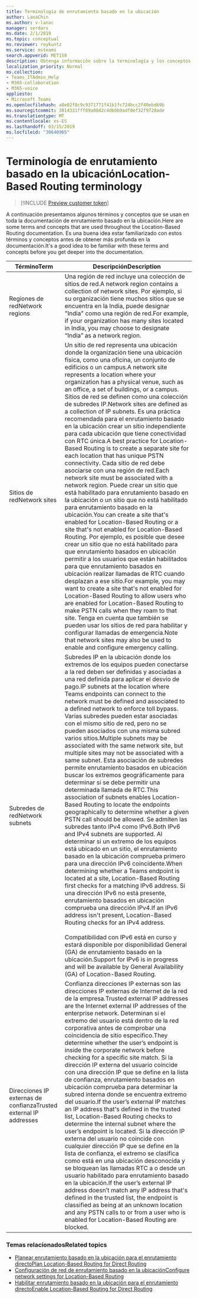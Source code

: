 ```yaml
---
title: Terminología de enrutamiento basado en la ubicación
author: LanaChin
ms.author: v-lanac
manager: serdars
ms.date: 2/1/2019
ms.topic: conceptual
ms.reviewer: roykuntz
ms.service: msteams
search.appverid: MET150
description: Obtenga información sobre la terminología y los conceptos asociados con el enrutamiento basado en la ubicación para el enrutamiento directo.
localization_priority: Normal
ms.collection:
- Teams_ITAdmin_Help
- M365-collaboration
- M365-voice
appliesto:
- Microsoft Teams
ms.openlocfilehash: a8e02f8c9c9371771f41b1fc724bcc2f40ebd69b
ms.sourcegitcommit: 3014331fff89a0842c4db0b9adf0ef32f9728ade
ms.translationtype: MT
ms.contentlocale: es-ES
ms.lasthandoff: 03/15/2019
ms.locfileid: "30640965"
---
```

# <a name="location-based-routing-terminology"></a><span data-ttu-id="7bba7-103">Terminología de enrutamiento basado en la ubicación</span><span class="sxs-lookup"><span data-stu-id="7bba7-103">Location-Based Routing terminology</span></span>

> [!INCLUDE [Preview customer token](includes/preview-feature.md)] 

<span data-ttu-id="7bba7-104">A continuación presentamos algunos términos y conceptos que se usan en toda la documentación de enrutamiento basado en la ubicación.</span><span class="sxs-lookup"><span data-stu-id="7bba7-104">Here are some terms and concepts that are used throughout the Location-Based Routing documentation.</span></span> <span data-ttu-id="7bba7-105">Es una buena idea estar familiarizado con estos términos y conceptos antes de obtener más profunda en la documentación.</span><span class="sxs-lookup"><span data-stu-id="7bba7-105">It's a good idea to be familiar with these terms and concepts before you get deeper into the documentation.</span></span>

|<span data-ttu-id="7bba7-106">Término</span><span class="sxs-lookup"><span data-stu-id="7bba7-106">Term</span></span>  |<span data-ttu-id="7bba7-107">Descripción</span><span class="sxs-lookup"><span data-stu-id="7bba7-107">Description</span></span>  |
|---------|---------|
|<span data-ttu-id="7bba7-108">Regiones de red</span><span class="sxs-lookup"><span data-stu-id="7bba7-108">Network regions</span></span>     | <span data-ttu-id="7bba7-109">Una región de red incluye una colección de sitios de red.</span><span class="sxs-lookup"><span data-stu-id="7bba7-109">A network region contains a collection of network sites.</span></span> <span data-ttu-id="7bba7-110">Por ejemplo, si su organización tiene muchos sitios que se encuentra en la India, puede designar "India" como una región de red.</span><span class="sxs-lookup"><span data-stu-id="7bba7-110">For example, if your organization has many sites located in India, you may choose to designate “India” as a network region.</span></span>        |
|<span data-ttu-id="7bba7-111">Sitios de red</span><span class="sxs-lookup"><span data-stu-id="7bba7-111">Network sites</span></span>    | <span data-ttu-id="7bba7-112">Un sitio de red representa una ubicación donde la organización tiene una ubicación física, como una oficina, un conjunto de edificios o un campus.</span><span class="sxs-lookup"><span data-stu-id="7bba7-112">A network site represents a location where your organization has a physical venue, such as an office, a set of buildings, or a campus.</span></span> <span data-ttu-id="7bba7-113">Sitios de red se definen como una colección de subredes IP.</span><span class="sxs-lookup"><span data-stu-id="7bba7-113">Network sites are defined as a collection of IP subnets.</span></span> <span data-ttu-id="7bba7-114">Es una práctica recomendada para el enrutamiento basado en la ubicación crear un sitio independiente para cada ubicación que tiene conectividad con RTC única.</span><span class="sxs-lookup"><span data-stu-id="7bba7-114">A best practice for Location-Based Routing is to create a separate site for each location that has unique PSTN connectivity.</span></span>  <span data-ttu-id="7bba7-115">Cada sitio de red debe asociarse con una región de red.</span><span class="sxs-lookup"><span data-stu-id="7bba7-115">Each network site must be associated with a network region.</span></span> <span data-ttu-id="7bba7-116">Puede crear un sitio que está habilitado para enrutamiento basado en la ubicación o un sitio que no está habilitado para enrutamiento basado en la ubicación.</span><span class="sxs-lookup"><span data-stu-id="7bba7-116">You can create a site that's enabled for Location-Based Routing or a site that's not enabled for Location-Based Routing.</span></span> <span data-ttu-id="7bba7-117">Por ejemplo, es posible que desee crear un sitio que no está habilitado para que enrutamiento basados en ubicación permitir a los usuarios que están habilitados para que enrutamiento basados en ubicación realizar llamadas de RTC cuando desplazan a ese sitio.</span><span class="sxs-lookup"><span data-stu-id="7bba7-117">For example, you may want to create a site that's not enabled for Location-Based Routing to allow users who are enabled for Location-Based Routing to make PSTN calls when they roam to that site.</span></span> <span data-ttu-id="7bba7-118">Tenga en cuenta que también se pueden usar los sitios de red para habilitar y configurar llamadas de emergencia.</span><span class="sxs-lookup"><span data-stu-id="7bba7-118">Note that network sites may also be used to enable and configure emergency calling.</span></span>        |
|<span data-ttu-id="7bba7-119">Subredes de red</span><span class="sxs-lookup"><span data-stu-id="7bba7-119">Network subnets</span></span>     |<span data-ttu-id="7bba7-120">Subredes IP en la ubicación donde los extremos de los equipos pueden conectarse a la red deben ser definidas y asociadas a una red definida para aplicar el desvío de pago.</span><span class="sxs-lookup"><span data-stu-id="7bba7-120">IP subnets at the location where Teams endpoints can connect to the network must be defined and associated to a defined network to enforce toll bypass.</span></span> <span data-ttu-id="7bba7-121">Varias subredes pueden estar asociadas con el mismo sitio de red, pero no se pueden asociados con una misma subred varios sitios.</span><span class="sxs-lookup"><span data-stu-id="7bba7-121">Multiple subnets may be associated with the same network site, but multiple sites may not be associated with a same subnet.</span></span> <span data-ttu-id="7bba7-122">Esta asociación de subredes permite enrutamiento basados en ubicación buscar los extremos geográficamente para determinar si se debe permitir una determinada llamada de RTC.</span><span class="sxs-lookup"><span data-stu-id="7bba7-122">This association of subnets enables Location-Based Routing to locate the endpoints geographically to determine whether a given PSTN call should be allowed.</span></span> <span data-ttu-id="7bba7-123">Se admiten las subredes tanto IPv4 como IPv6.</span><span class="sxs-lookup"><span data-stu-id="7bba7-123">Both IPv6 and IPv4 subnets are supported.</span></span> <span data-ttu-id="7bba7-124">Al determinar si un extremo de los equipos está ubicado en un sitio, el enrutamiento basado en la ubicación comprueba primero para una dirección IPv6 coincidente.</span><span class="sxs-lookup"><span data-stu-id="7bba7-124">When determining whether a Teams endpoint is located at a site, Location-Based Routing first checks for a matching IPv6 address.</span></span> <span data-ttu-id="7bba7-125">Si una dirección IPv6 no está presente, enrutamiento basados en ubicación comprueba una dirección IPv4.</span><span class="sxs-lookup"><span data-stu-id="7bba7-125">If an IPv6 address isn't present, Location-Based Routing checks for an IPv4 address.</span></span> <br><br><span data-ttu-id="7bba7-126">Compatibilidad con IPv6 está en curso y estará disponible por disponibilidad General (GA) de enrutamiento basado en la ubicación.</span><span class="sxs-lookup"><span data-stu-id="7bba7-126">Support for IPv6 is in progress and will be available by General Availability (GA) of Location-Based Routing.</span></span>          |
|<span data-ttu-id="7bba7-127">Direcciones IP externas de confianza</span><span class="sxs-lookup"><span data-stu-id="7bba7-127">Trusted external IP addresses</span></span>    |<span data-ttu-id="7bba7-128">Confianza direcciones IP externas son las direcciones IP externas de Internet de la red de la empresa.</span><span class="sxs-lookup"><span data-stu-id="7bba7-128">Trusted external IP addresses are the Internet external IP addresses of the enterprise network.</span></span> <span data-ttu-id="7bba7-129">Determinan si el extremo del usuario está dentro de la red corporativa antes de comprobar una coincidencia de sitio específico.</span><span class="sxs-lookup"><span data-stu-id="7bba7-129">They determine whether the user’s endpoint is inside the corporate network before checking for a specific site match.</span></span> <span data-ttu-id="7bba7-130">Si la dirección IP externa del usuario coincide con una dirección IP que se define en la lista de confianza, enrutamiento basados en ubicación comprueba para determinar la subred interna donde se encuentra extremo del usuario.</span><span class="sxs-lookup"><span data-stu-id="7bba7-130">If the user’s external IP matches an IP address that's defined in the trusted list, Location-Based Routing checks to determine the internal subnet where the user’s endpoint is located.</span></span> <span data-ttu-id="7bba7-131">Si la dirección IP externa del usuario no coincide con cualquier dirección IP que se define en la lista de confianza, el extremo se clasifica como está en una ubicación desconocida y se bloquean las llamadas RTC a o desde un usuario habilitado para enrutamiento basado en la ubicación.</span><span class="sxs-lookup"><span data-stu-id="7bba7-131">If the user’s external IP address doesn’t match any IP address that's defined in the trusted list, the endpoint is classified as being at an unknown location and any PSTN calls to or from a user who is enabled for Location-Based Routing are blocked.</span></span>          |

### <a name="related-topics"></a><span data-ttu-id="7bba7-132">Temas relacionados</span><span class="sxs-lookup"><span data-stu-id="7bba7-132">Related topics</span></span>
- [<span data-ttu-id="7bba7-133">Planear enrutamiento basado en la ubicación para el enrutamiento directo</span><span class="sxs-lookup"><span data-stu-id="7bba7-133">Plan Location-Based Routing for Direct Routing</span></span>](location-based-routing-plan.md)
- [<span data-ttu-id="7bba7-134">Configuración de red de enrutamiento basado en la ubicación</span><span class="sxs-lookup"><span data-stu-id="7bba7-134">Configure network settings for Location-Based Routing</span></span>](location-based-routing-configure-network-settings.md)
- [<span data-ttu-id="7bba7-135">Habilitar enrutamiento basado en la ubicación para el enrutamiento directo</span><span class="sxs-lookup"><span data-stu-id="7bba7-135">Enable Location-Based Routing for Direct Routing</span></span>](location-based-routing-enable.md)
